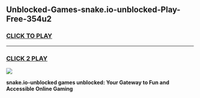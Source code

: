 
## Unblocked-Games-snake.io-unblocked-Play-Free-354u2
<h3>
<a href="https://premium76.site?title=snake.io-unblocked&ref=12A">CLICK TO PLAY</a></h3>
<hr>

<h3>
<a href="https://premium76.site?title=snake.io-unblocked&ref=12A">CLICK 2 PLAY</a>
  
</h3>

<a href="https://premium76.site?title=snake.io-unblocked&ref=12A"><img src="https://clearcache.store/games.png"></a>


**snake.io-unblocked games unblocked: Your Gateway to Fun and Accessible Online Gaming**
